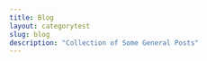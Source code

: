 ```yaml
---
title: Blog
layout: categorytest
slug: blog
description: "Collection of Some General Posts"
---
```

